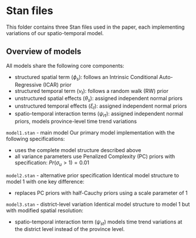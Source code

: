 # Stan files
<!-- This folder contains three stan files used in the paper. The file `model1.stan` implements our main model, where the structured spatial term ($\phi_s$) follows an Intrinsic Conditional Auto-Regressive (ICAR) prior, and the structured temporal term ($\nu_t$) follows a random walk (RW) prior. The unstructured spatial ($\theta_s$) and temporal ($\xi_t$) effects, along with the spatio-temporal interaction term ($\psi_{rt}$), which models province-level time trend variations, are assigned independent normal priors. All variance parameters are assigned Penalized Complexity (PC) priors with the specification $Pr(\sigma_u > 1) = 0.01$. The file `model2.stan` follows the same model structure as model 1 but replaces the PC priors with half-Cauchy priors, using a scale parameter of 1. The file `model3.stan` is also similar to model 1 but differs in that the spatio-temporal interaction term ($\psi_{st}$) models time trend variations at the district level instead of the province level. -->

This folder contains three Stan files used in the paper, each implementing variations of our spatio-temporal model.

## Overview of models
All models share the following core components:
- structured spatial term ($\phi_s$): follows an Intrinsic Conditional Auto-Regressive (ICAR) prior
- structured temporal term ($\nu_t$): follows a random walk (RW) prior  
- unstructured spatial effects ($\theta_s$): assigned independent normal priors
- unstructured temporal effects ($\xi_t$): assigned independent normal priors
- spatio-temporal interaction terms ($\psi_{rt}$): assigned independent normal priors, models province-level time trend variations


`model1.stan` - main model
Our primary model implementation with the following specifications:
- uses the complete model structure described above
- all variance parameters use Penalized Complexity (PC) priors with specification: $Pr(\sigma_u > 1) = 0.01$

`model2.stan` - alternative prior specification
Identical model structure to model 1 with one key difference:
- replaces PC priors with half-Cauchy priors using a scale parameter of 1


`model3.stan` - district-level variation
Identical model structure to model 1 but with modified spatial resolution:
- spatio-temporal interaction term ($\psi_{st}$) models time trend variations at the district level instead of the province level.
